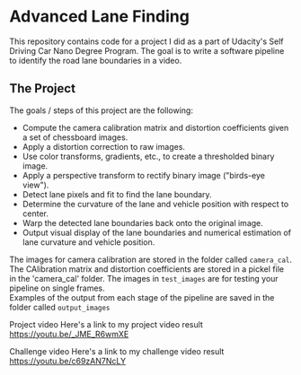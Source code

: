 # Advanced Lane Finding

This repository contains code for a project I did as a part of Udacity's Self Driving Car Nano Degree Program. The goal is to write a software pipeline to identify the road lane boundaries in a video.

## The Project

The goals / steps of this project are the following:

* Compute the camera calibration matrix and distortion coefficients given a set of chessboard images.
* Apply a distortion correction to raw images.
* Use color transforms, gradients, etc., to create a thresholded binary image.
* Apply a perspective transform to rectify binary image ("birds-eye view").
* Detect lane pixels and fit to find the lane boundary.
* Determine the curvature of the lane and vehicle position with respect to center.
* Warp the detected lane boundaries back onto the original image.
* Output visual display of the lane boundaries and numerical estimation of lane curvature and vehicle position.

The images for camera calibration are stored in the folder called `camera_cal`. The CAlibration matrix and distortion coefficients are stored in a pickel file in the 'camera_cal' folder.
The images in `test_images` are for testing your pipeline on single frames.    
Examples of the output from each stage of the pipeline are saved in the folder called `output_images`

Project video
Here's a link to my project video result
https://youtu.be/_JME_R6wmXE


Challenge video
Here's a link to my challenge video result
https://youtu.be/c69zAN7NcLY 

